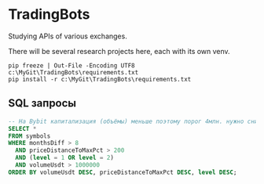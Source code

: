 # TradingBots
Studying APIs of various exchanges.  

There will be several research projects here, each with its own venv. 

```commandline
pip freeze | Out-File -Encoding UTF8 c:\MyGit\TradingBots\requirements.txt
pip install -r c:\MyGit\TradingBots\requirements.txt
```

## SQL запросы

```sql
-- На Bybit капитализация (объёмы) меньше поэтому порог 4млн. нужно снижать.
SELECT *
FROM symbols
WHERE monthsDiff > 8
  AND priceDistanceToMaxPct > 200
  AND (level = 1 OR level = 2)
  AND volumeUsdt > 1000000
ORDER BY volumeUsdt DESC, priceDistanceToMaxPct DESC, level DESC;

```

